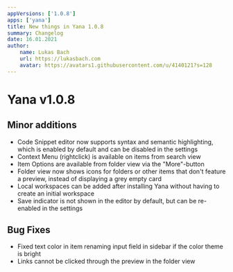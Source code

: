 ```yaml
---
appVersions: ['1.0.8']
apps: ['yana']
title: New things in Yana 1.0.8
summary: Changelog
date: 16.01.2021
author:
    name: Lukas Bach
    url: https://lukasbach.com
    avatar: https://avatars1.githubusercontent.com/u/4140121?s=128
---
```

# Yana v1.0.8

## Minor additions
* Code Snippet editor now supports syntax and semantic highlighting, which is enabled by default and can be disabled in the settings
* Context Menu (rightclick) is available on items from search view
* Item Options are available from folder view via the "More"-button
* Folder view now shows icons for folders or other items that don't feature a preview, instead of displaying a grey empty card
* Local workspaces can be added after installing Yana without having to create an initial workspace
* Save indicator is not shown in the editor by default, but can be re-enabled in the settings

## Bug Fixes
* Fixed text color in item renaming input field in sidebar if the color theme is bright
* Links cannot be clicked through the preview in the folder view
